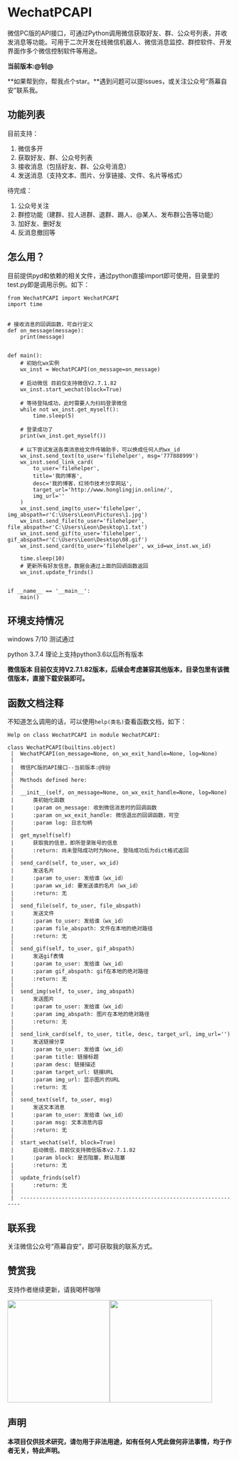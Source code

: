 # WechatPCAPI
微信PC版的API接口，可通过Python调用微信获取好友、群、公众号列表，并收发消息等功能。可用于二次开发在线微信机器人、微信消息监控、群控软件、开发界面作多个微信控制软件等用途。

**当前版本:@钊@**

**如果帮到你，帮我点个star。**遇到问题可以提Issues，或关注公众号“燕幕自安”联系我。

## 功能列表

目前支持：

1. 微信多开
2. 获取好友、群、公众号列表
3. 接收消息（包括好友、群、公众号消息）
4. 发送消息（支持文本、图片、分享链接、文件、名片等格式）

待完成：

1. 公众号关注
2. 群控功能（建群、拉人进群、退群、踢人、@某人、发布群公告等功能）
3. 加好友、删好友
4. 反消息撤回等


## 怎么用？

目前提供pyd和依赖的相关文件，通过python直接import即可使用，目录里的test.py即是调用示例。如下：

    from WechatPCAPI import WechatPCAPI
    import time


    # 接收消息的回调函数，可自行定义
    def on_message(message):
        print(message)


    def main():
        # 初始化wx实例
        wx_inst = WechatPCAPI(on_message=on_message)

        # 启动微信 目前仅支持微信V2.7.1.82
        wx_inst.start_wechat(block=True)

        # 等待登陆成功，此时需要人为扫码登录微信
        while not wx_inst.get_myself():
            time.sleep(5)

        # 登录成功了
        print(wx_inst.get_myself())

        # 以下尝试发送各类消息给文件传输助手，可以换成任何人的wx_id
        wx_inst.send_text(to_user='filehelper', msg='777888999')
        wx_inst.send_link_card(
            to_user='filehelper',
            title='我的博客',
            desc='我的博客，红领巾技术分享网站',
            target_url='http://www.honglingjin.online/',
            img_url=''
        )
        wx_inst.send_img(to_user='filehelper', img_abspath=r'C:\Users\Leon\Pictures\1.jpg')
        wx_inst.send_file(to_user='filehelper', file_abspath=r'C:\Users\Leon\Desktop\1.txt')
        wx_inst.send_gif(to_user='filehelper', gif_abspath=r'C:\Users\Leon\Desktop\08.gif')
        wx_inst.send_card(to_user='filehelper', wx_id=wx_inst.wx_id)

        time.sleep(10)
        # 更新所有好友信息，数据会通过上面的回调函数返回
        wx_inst.update_frinds()


    if __name__ == '__main__':
        main()

## 环境支持情况

windows 7/10 测试通过

python 3.7.4 理论上支持python3.6以后所有版本

**微信版本 目前仅支持V2.7.1.82版本，后续会考虑兼容其他版本，目录包里有该微信版本，直接下载安装即可。**

## 函数文档注释

不知道怎么调用的话，可以使用``help(类名)``查看函数文档，如下：

    Help on class WechatPCAPI in module WechatPCAPI:

    class WechatPCAPI(builtins.object)
     |  WechatPCAPI(on_message=None, on_wx_exit_handle=None, log=None)
     |
     |  微信PC版的API接口--当前版本:@钊@
     |
     |  Methods defined here:
     |
     |  __init__(self, on_message=None, on_wx_exit_handle=None, log=None)
     |      类初始化函数
     |      :param on_message: 收到微信消息时的回调函数
     |      :param on_wx_exit_handle: 微信退出的回调函数，可空
     |      :param log: 日志句柄
     |
     |  get_myself(self)
     |      获取我的信息，即所登录账号的信息
     |      :return: 尚未登陆成功时为None, 登陆成功后为dict格式返回
     |
     |  send_card(self, to_user, wx_id)
     |      发送名片
     |      :param to_user: 发给谁（wx_id）
     |      :param wx_id: 要发送谁的名片（wx_id）
     |      :return: 无
     |
     |  send_file(self, to_user, file_abspath)
     |      发送文件
     |      :param to_user: 发给谁（wx_id）
     |      :param file_abspath: 文件在本地的绝对路径
     |      :return: 无
     |
     |  send_gif(self, to_user, gif_abspath)
     |      发送gif表情
     |      :param to_user: 发给谁（wx_id）
     |      :param gif_abspath: gif在本地的绝对路径
     |      :return: 无
     |
     |  send_img(self, to_user, img_abspath)
     |      发送图片
     |      :param to_user: 发给谁（wx_id）
     |      :param img_abspath: 图片在本地的绝对路径
     |      :return: 无
     |
     |  send_link_card(self, to_user, title, desc, target_url, img_url='')
     |      发送链接分享
     |      :param to_user: 发给谁（wx_id）
     |      :param title: 链接标题
     |      :param desc: 链接描述
     |      :param target_url: 链接URL
     |      :param img_url: 显示图片的URL
     |      :return: 无
     |
     |  send_text(self, to_user, msg)
     |      发送文本消息
     |      :param to_user: 发给谁（wx_id）
     |      :param msg: 文本消息内容
     |      :return: 无
     |
     |  start_wechat(self, block=True)
     |      启动微信，目前仅支持微信版本v2.7.1.82
     |      :param block: 是否阻塞，默认阻塞
     |      :return: 无
     |
     |  update_frinds(self)
     |      :return: 无
     |
     |  ----------------------------------------------------------------------


## 联系我

关注微信公众号“燕幕自安”，即可获取我的联系方式。

## 赞赏我

支持作者继续更新，请我喝杯咖啡

<img src="https://github.com/Mocha-L/findtheone/blob/master/pic/ali.png" width="230px" /><img src="https://github.com/Mocha-L/findtheone/blob/master/pic/wechat.png" width="230px" />

## 声明

**本项目仅供技术研究，请勿用于非法用途，如有任何人凭此做何非法事情，均于作者无关，特此声明。**
